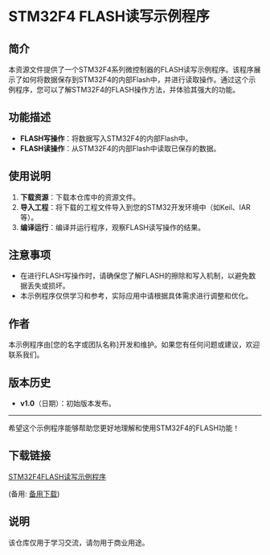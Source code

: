 # STM32F4 FLASH读写示例程序

## 简介

本资源文件提供了一个STM32F4系列微控制器的FLASH读写示例程序。该程序展示了如何将数据保存到STM32F4的内部Flash中，并进行读取操作。通过这个示例程序，您可以了解STM32F4的FLASH操作方法，并体验其强大的功能。

## 功能描述

- **FLASH写操作**：将数据写入STM32F4的内部Flash中。
- **FLASH读操作**：从STM32F4的内部Flash中读取已保存的数据。

## 使用说明

1. **下载资源**：下载本仓库中的资源文件。
2. **导入工程**：将下载的工程文件导入到您的STM32开发环境中（如Keil、IAR等）。
3. **编译运行**：编译并运行程序，观察FLASH读写操作的结果。

## 注意事项

- 在进行FLASH写操作时，请确保您了解FLASH的擦除和写入机制，以避免数据丢失或损坏。
- 本示例程序仅供学习和参考，实际应用中请根据具体需求进行调整和优化。

## 作者

本示例程序由[您的名字或团队名称]开发和维护。如果您有任何问题或建议，欢迎联系我们。

## 版本历史

- **v1.0**（日期）：初始版本发布。

---

希望这个示例程序能够帮助您更好地理解和使用STM32F4的FLASH功能！

## 下载链接
[STM32F4FLASH读写示例程序](https://pan.quark.cn/s/6eb39e278336) 

(备用: [备用下载](https://pan.baidu.com/s/1UPfAWF0joJNnYDRJ6phD1A?pwd=1234))

## 说明

该仓库仅用于学习交流，请勿用于商业用途。
